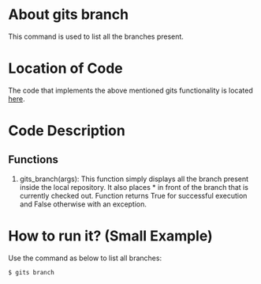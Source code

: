 # About gits branch
This command is used to list all the branches present.

# Location of Code
The code that implements the above mentioned gits functionality is located [here](https://github.com/pvinoda/GITS/blob/master/code/gits_branch.py).

# Code Description
## Functions
1. gits_branch(args): 
This function simply displays all the branch present inside the local repository. It also places * in front of the branch that is currently checked out.
Function returns True for successful execution and False otherwise with an exception.

# How to run it? (Small Example)
Use the command as below to list all branches:
```
$ gits branch
```
